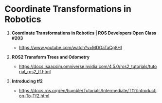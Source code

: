 # Coordinate Transformations in Robotics 

1. **Coordinate Transformations in Robotics | ROS Developers Open Class #203**
    * https://www.youtube.com/watch?v=MDGaTaCg8HI
     
2. **ROS2 Transform Trees and Odometry**
   * https://docs.isaacsim.omniverse.nvidia.com/4.5.0/ros2_tutorials/tutorial_ros2_tf.html
    
3. **Introducing tf2**
   * https://docs.ros.org/en/humble/Tutorials/Intermediate/Tf2/Introduction-To-Tf2.html
